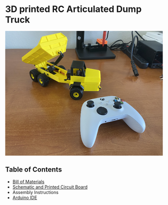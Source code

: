 <h1>3D printed RC Articulated Dump Truck</h1>
<img src="https://github.com/swholmstead/DumpTruck/blob/main/docs/IMG_3389.JPEG" alt="Skidsteer" width=600 height=400>

<h2>Table of Contents</h2>

* [Bill of Materials](docs/bom.md)
* [Schematic and Printed Circuit Board](docs/schematic.md)
* Assembly Instructions
* [Arduino IDE](docs/arduino.md)



